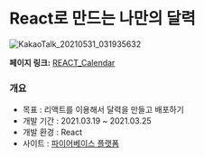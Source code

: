 # React로 만드는 나만의 달력

![KakaoTalk_20210531_031935632](https://user-images.githubusercontent.com/79818840/120118881-b096dc80-c1cf-11eb-98f1-248c9655d713.jpg)

**페이지 링크:** [REACT_Calendar](https://react-calendar-f5663.web.app/)
<br/>

### 개요
- 목표 : 리액트를 이용해서 달력을 만들고 배포하기
- 개발 기간 : 2021.03.19 ~ 2021.03.25
- 개발 환경 : React
- 사이트 : [파이어베이스 플랫폼](https://react-calendar-f5663.web.app/) 
